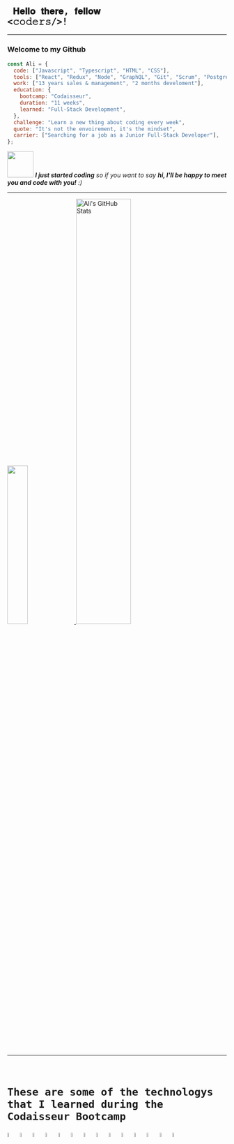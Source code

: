 ### <code> <h2> 𝐇𝐞𝐥𝐥𝐨 𝐭𝐡𝐞𝐫𝐞, 𝐟𝐞𝐥𝐥𝐨𝐰 <𝚌𝚘𝚍𝚎𝚛𝚜/>! </h2></code>

---

### Welcome to my Github

<div  align="left" border="1px red" >

```javascript
const Ali = {
  code: ["Javascript", "Typescript", "HTML", "CSS"],
  tools: ["React", "Redux", "Node", "GraphQL", "Git", "Scrum", "PostgreSQL"],
  work: ["13 years sales & management", "2 months develoment"],
  education: {
    bootcamp: "Codaisseur",
    duration: "11 weeks",
    learned: "Full-Stack Development",
  },
  challenge: "Learn a new thing about coding every week",
  quote: "It's not the envoirement, it's the mindset",
  carrier: ["Searching for a job as a Junior Full-Stack Developer"],
};
```

</div >

<img src="https://media.giphy.com/media/LnQjpWaON8nhr21vNW/giphy.gif" width="60"> <em><b>I just started coding</b> so if you want to say <b>hi, I'll be happy to meet you and code with you!</b> :)</em>

---

<div  align="left" border="1px red" >

<a href="https://github.com/AliLotfi123">
  <img width="30.5%" src="https://github-readme-stats.vercel.app/api/top-langs/?username=AliLotfi123&theme=radical&hide=glsl,python" />
</a>

<img  width="50%" src="https://github-readme-stats.vercel.app/api?username=AliLotfi123&&show_icons=true&theme=radical&line_height=27&v=5" alt="Ali's GitHub Stats" />

</div>

---

<br/>

<code><h1>These are some of the technologys that I learned during the Codaisseur Bootcamp</h1></code> </img>

<img width="5%" src="https://miro.medium.com/max/256/1*gGh9I9ju9w4lXhmWoG2fXA.png">
<img width="5%"  src="https://d2eip9sf3oo6c2.cloudfront.net/tags/images/000/000/386/square_256/redux.png">
<img width="5%" src="https://cdn.iconscout.com/icon/free/png-256/typescript-1174965.png">
<img width="5%" src="https://cdn.iconscout.com/icon/free/png-256/node-js-3-1174937.png">
<img width="5%" src="https://cdn.iconscout.com/icon/free/png-256/git-16-1175195.png">
<img width="5%" src="https://developer.asustor.com/uploadIcons/0020_999_1596537478_postgresql-icon_256.png">
<img width="5%" src="https://images.opencollective.com/graphql-compose/29791ce/logo/256.png">
<img width="5%" src="https://cdn.iconscout.com/icon/free/png-256/sass-226054.png">
<img width="5%" src="https://www.w3.org/html/logo/downloads/HTML5_Logo_256.png">
<img width="5%" src="https://antman.info/images/news/logo.css3.png">
<img width="5%" src="https://images.opencollective.com/netlify/4087de2/logo/256.png">
<img width="5%"  src="https://cdn.iconscout.com/icon/free/png-256/heroku-225989.png">
<img width="5%" src="https://hasura.io/blog/content/images/2020/02/favicon-3.png">
<img width="5%" src="https://www.squins.com/images/logo/npm.png">
